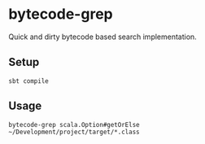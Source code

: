 # bytecode-grep
Quick and dirty bytecode based search implementation.

## Setup
```sbt compile```

## Usage
```bytecode-grep scala.Option#getOrElse ~/Development/project/target/*.class```
  
